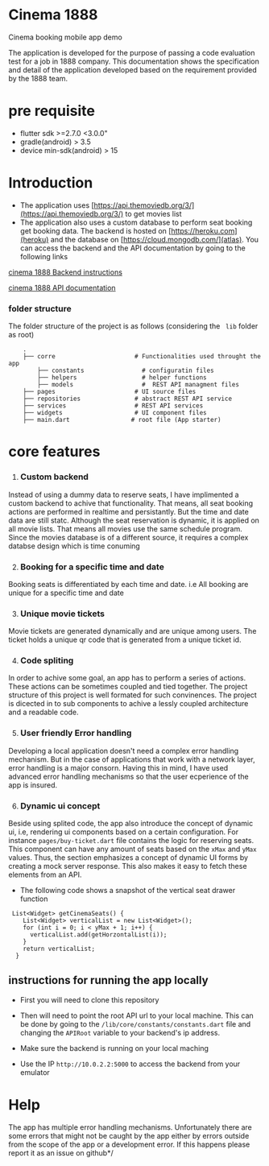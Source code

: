 # Cinema 1888

Cinema booking mobile app demo


The application is developed for the purpose of passing a code evaluation test for a job in 1888 company. This documentation shows the specification and detail of the application developed based on the requirement provided by the 1888 team. 

# pre requisite
* flutter sdk >=2.7.0 <3.0.0"
* gradle(android) > 3.5
* device min-sdk(android) > 15

# Introduction


* The application uses [https://api.themoviedb.org/3/](https://api.themoviedb.org/3/) to get movies list
* The application also uses a custom database to perform seat booking get booking data. The backend is hosted on [https://heroku.com](heroku) and the database on [https://cloud.mongodb.com/](atlas). You can access the backend and the API documentation by going to the following links

[cinema 1888 Backend instructions](https://github.com/exeligent/landsha_backend)

[cinema 1888 API documentation](https://github.com/exeligent/landsha_backend)


### folder structure
The folder structure of the project is as follows (considering the ``` lib``` folder as root)
```
    .
    ├── corre                      # Functionalities used throught the app
        ├── constants                # configuratin files
        ├── helpers                  # helper functions 
        ├── models                   #  REST API managment files
    ├── pages                      # UI source files
    ├── repositories               # abstract REST API service
    ├── services                   # REST API services
    ├── widgets                    # UI component files
    ├── main.dart                 # root file (App starter)

   ```  
 

# core features

1. ### Custom backend
Instead of using a dummy data to reserve seats, I have implimented a custom backend to achive that functionality. That means, all seat booking actions are performed in realtime and persistantly. But the time and date data are still statc. Although the seat reservation is dynamic, it is applied on all movie lists. That means all movies use the same schedule program. Since the movies database is of a different source, it requires a complex databse design which is time conuming

2. ### Booking for a specific time and date
 Booking seats is differentiated by each time and date. i.e All booking are unique for a specific time and date

3. ### Unique movie tickets
Movie tickets are generated dynamically and are unique among users. The ticket holds a unique qr code that is generated from a unique ticket id.
 
4. ### Code spliting
In order to achive some goal, an app has to perform a series of actions. These actions can be sometimes coupled and tied together. The project structure of this project is well formated for such convinences. The project is dicected in to sub components to achive a lessly coupled architecture and a readable code.  

5. ### User friendly Error handling
Developing a local application doesn't need a complex error handling mechanism. But in the case of applications that work with a network layer, error handling is a  major consorn. Having this in mind, I have used advanced error handling mechanisms so that the user ecperience of the app is insured.

6. ### Dynamic ui concept
 Beside using splited code, the app also introduce the concept of dynamic ui, i.e, rendering ui components based on a certain configuration. For instance ```pages/buy-ticket.dart``` file contains the logic for reserving seats. This component can have any amount of seats based on the ```xMax``` and ```yMax``` values.  Thus, the section emphasizes a concept of dynamic UI forms by creating a mock server response.  This also makes it easy to fetch these elements from an API.

* The following code shows a snapshot of the vertical seat drawer function

```
 List<Widget> getCinemaSeats() {
    List<Widget> verticalList = new List<Widget>();
    for (int i = 0; i < yMax + 1; i++) {
      verticalList.add(getHorzontalList(i));
    }
    return verticalList;
  }

```

## instructions for running the app locally
 
* First you will need to clone this repository
* Then will need to point the root API url to your local machine. This can be done by going to the ```/lib/core/constants/constants.dart``` file and changing the ```APIRoot``` variable to your backend's ip address.

* Make sure the backend is running on your local maching
* Use the IP ```http://10.0.2.2:5000``` to access the backend from your emulator

# Help
The app has multiple error handling mechanisms. Unfortunately there are some errors that might not be caught by the app either by errors outside from the scope of the app or a development error. If this happens please report it as an issue on github*/
 




 
